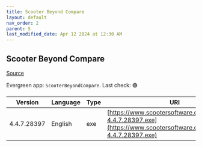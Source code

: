 ```yaml
---
title: Scooter Beyond Compare
layout: default
nav_order: 2
parent: S
last_modified_date: Apr 12 2024 at 12:30 AM
---
```


## Scooter Beyond Compare

[Source](https://scootersoftware.com/)

Evergreen app: `ScooterBeyondCompare`. Last check: 🟢

| Version     | Language | Type | URI                                                                                                                  |
| ----------- | -------- | ---- | -------------------------------------------------------------------------------------------------------------------- |
| 4.4.7.28397 | English  | exe  | [https://www.scootersoftware.com/BCompare-4.4.7.28397.exe](https://www.scootersoftware.com/BCompare-4.4.7.28397.exe) |
